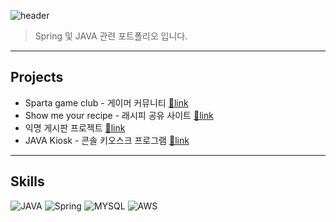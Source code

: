 ![header](https://capsule-render.vercel.app/api?type=waving&color=random&height=150&section=header&text=Spring%20Portfolio&fontSize=60&animation=fadeIn)

> Spring 및 JAVA 관련 포트폴리오 입니다.

---

## Projects  
- Sparta game club - 게이머 커뮤니티 [🔗link](https://github.com/japgo/spring_portfolio/blob/master/sparta_game_club.md)  
- Show me your recipe - 래시피 공유 사이트 [🔗link](https://github.com/japgo/spring_study/tree/master/ShowMeYourRecipe)   
- 익명 게시판 프로젝트 [🔗link](https://github.com/japgo/spring_study/tree/master/BackOffice/BackOffice)  
- JAVA Kiosk - 콘솔 키오스크 프로그램 [🔗link](https://github.com/japgo/console_kiosk)  

---

## Skills  
![JAVA](https://img.shields.io/badge/java-brown.svg?style=for-the-badge&logo=openjdk&logoColor=white)
![Spring](https://img.shields.io/badge/spring-darkgreen.svg?style=for-the-badge&logo=spring&logoColor=white)
![MYSQL](https://img.shields.io/badge/mysql-blue.svg?style=for-the-badge&logo=mysql&logoColor=white)
![AWS](https://img.shields.io/badge/aws-orange.svg?style=for-the-badge&logo=amazon&logoColor=white)
